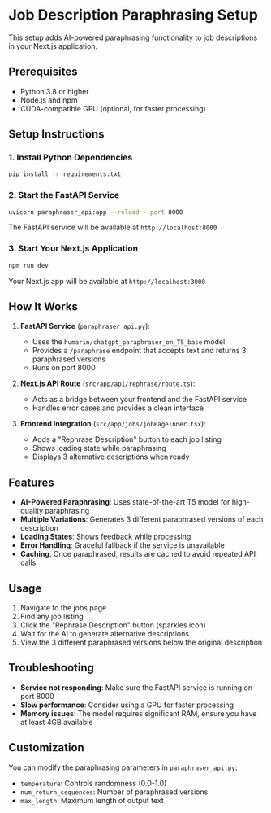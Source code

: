 # Job Description Paraphrasing Setup

This setup adds AI-powered paraphrasing functionality to job descriptions in your Next.js application.

## Prerequisites

- Python 3.8 or higher
- Node.js and npm
- CUDA-compatible GPU (optional, for faster processing)

## Setup Instructions

### 1. Install Python Dependencies

```bash
pip install -r requirements.txt
```

### 2. Start the FastAPI Service

```bash
uvicorn paraphraser_api:app --reload --port 8000
```

The FastAPI service will be available at `http://localhost:8000`

### 3. Start Your Next.js Application

```bash
npm run dev
```

Your Next.js app will be available at `http://localhost:3000`

## How It Works

1. **FastAPI Service** (`paraphraser_api.py`):
   - Uses the `humarin/chatgpt_paraphraser_on_T5_base` model
   - Provides a `/paraphrase` endpoint that accepts text and returns 3 paraphrased versions
   - Runs on port 8000

2. **Next.js API Route** (`src/app/api/rephrase/route.ts`):
   - Acts as a bridge between your frontend and the FastAPI service
   - Handles error cases and provides a clean interface

3. **Frontend Integration** (`src/app/jobs/jobPageInner.tsx`):
   - Adds a "Rephrase Description" button to each job listing
   - Shows loading state while paraphrasing
   - Displays 3 alternative descriptions when ready

## Features

- **AI-Powered Paraphrasing**: Uses state-of-the-art T5 model for high-quality paraphrasing
- **Multiple Variations**: Generates 3 different paraphrased versions of each description
- **Loading States**: Shows feedback while processing
- **Error Handling**: Graceful fallback if the service is unavailable
- **Caching**: Once paraphrased, results are cached to avoid repeated API calls

## Usage

1. Navigate to the jobs page
2. Find any job listing
3. Click the "Rephrase Description" button (sparkles icon)
4. Wait for the AI to generate alternative descriptions
5. View the 3 different paraphrased versions below the original description

## Troubleshooting

- **Service not responding**: Make sure the FastAPI service is running on port 8000
- **Slow performance**: Consider using a GPU for faster processing
- **Memory issues**: The model requires significant RAM, ensure you have at least 4GB available

## Customization

You can modify the paraphrasing parameters in `paraphraser_api.py`:
- `temperature`: Controls randomness (0.0-1.0)
- `num_return_sequences`: Number of paraphrased versions
- `max_length`: Maximum length of output text 